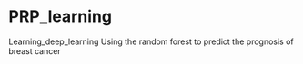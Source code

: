 # PRP_learning
Learning_deep_learning
Using the random forest to predict the prognosis of breast cancer
